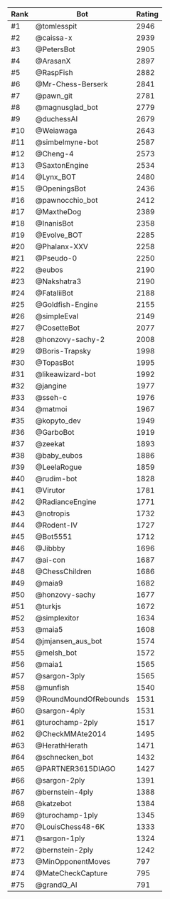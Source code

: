 Rank|Bot|Rating
---|---|---
#1|@tomlesspit|2946
#2|@caissa-x|2939
#3|@PetersBot|2905
#4|@ArasanX|2897
#5|@RaspFish|2882
#6|@Mr-Chess-Berserk|2841
#7|@pawn_git|2781
#8|@magnusglad_bot|2779
#9|@duchessAI|2679
#10|@Weiawaga|2643
#11|@simbelmyne-bot|2587
#12|@Cheng-4|2573
#13|@SaxtonEngine|2534
#14|@Lynx_BOT|2480
#15|@OpeningsBot|2436
#16|@pawnocchio_bot|2412
#17|@MaxtheDog|2389
#18|@InanisBot|2358
#19|@Evolve_BOT|2285
#20|@Phalanx-XXV|2258
#21|@Pseudo-0|2250
#22|@eubos|2190
#23|@Nakshatra3|2190
#24|@FataliiBot|2188
#25|@Goldfish-Engine|2155
#26|@simpleEval|2149
#27|@CosetteBot|2077
#28|@honzovy-sachy-2|2008
#29|@Boris-Trapsky|1998
#30|@TopasBot|1995
#31|@likeawizard-bot|1992
#32|@jangine|1977
#33|@sseh-c|1976
#34|@matmoi|1967
#35|@kopyto_dev|1949
#36|@GarboBot|1919
#37|@zeekat|1893
#38|@baby_eubos|1886
#39|@LeelaRogue|1859
#40|@rudim-bot|1828
#41|@Virutor|1781
#42|@RadianceEngine|1771
#43|@notropis|1732
#44|@Rodent-IV|1727
#45|@Bot5551|1712
#46|@Jibbby|1696
#47|@ai-con|1687
#48|@ChessChildren|1686
#49|@maia9|1682
#50|@honzovy-sachy|1677
#51|@turkjs|1672
#52|@simplexitor|1634
#53|@maia5|1608
#54|@jmjansen_aus_bot|1574
#55|@melsh_bot|1572
#56|@maia1|1565
#57|@sargon-3ply|1565
#58|@munfish|1540
#59|@RoundMoundOfRebounds|1531
#60|@sargon-4ply|1531
#61|@turochamp-2ply|1517
#62|@CheckMMAte2014|1495
#63|@HerathHerath|1471
#64|@schnecken_bot|1432
#65|@PARTNER3615DIAGO|1427
#66|@sargon-2ply|1391
#67|@bernstein-4ply|1388
#68|@katzebot|1384
#69|@turochamp-1ply|1345
#70|@LouisChess48-6K|1333
#71|@sargon-1ply|1324
#72|@bernstein-2ply|1242
#73|@MinOpponentMoves|797
#74|@MateCheckCapture|795
#75|@grandQ_AI|791
